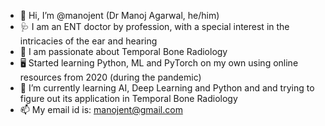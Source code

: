 - 👋 Hi, I’m @manojent (Dr Manoj Agarwal, he/him)
- 🩺 I am an ENT doctor by profession, with a special interest in the intricacies of the ear and hearing
- 👀 I am passionate about Temporal Bone Radiology
- 🖥️ Started learning Python, ML and PyTorch on my own using online resources from 2020 (during the pandemic)
- 🌱 I’m currently learning AI, Deep Learning and Python and and trying to figure out its application in Temporal Bone Radiology
- 📫 My email id is: manojent@gmail.com

<!---
manojent/manojent is a ✨ special ✨ repository because its `README.md` (this file) appears on your GitHub profile.
You can click the Preview link to take a look at your changes.
--->
